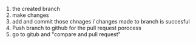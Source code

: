 1. the created branch
2. make changes
3. add and commit those chnages / changes made to branch is succesful
4. Push branch to github for the pull request porocess
5. go to gitub and "compare and pull request"